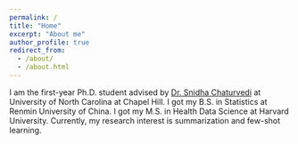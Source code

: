 ```yaml
---
permalink: /
title: "Home"
excerpt: "About me"
author_profile: true
redirect_from: 
  - /about/
  - /about.html
---
```

I am the first-year Ph.D. student advised by [Dr. Snidha Chaturvedi](https://sites.google.com/site/snigdhac/home) at University of North Carolina at Chapel Hill. I got my B.S. in Statistics at Renmin University of China. I got my M.S. in Health Data Science at Harvard University. Currently, my research interest is summarization and few-shot learning.



